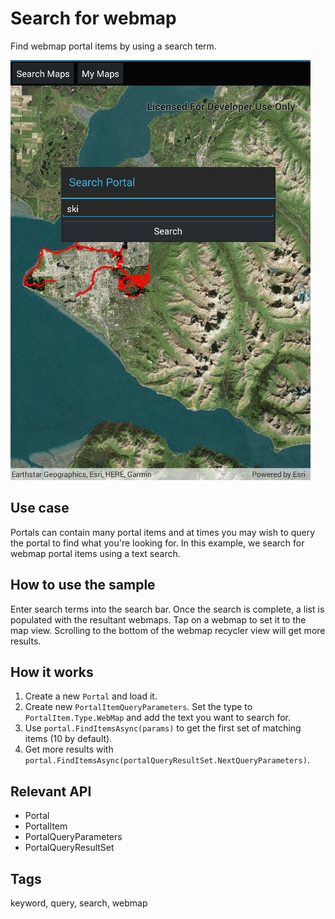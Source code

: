# Search for webmap

Find webmap portal items by using a search term.

![screenshot](SearchPortalMaps.jpg)

## Use case

Portals can contain many portal items and at times you may wish to query the portal to find what you're looking for. In this example, we search for webmap portal items using a text search.

## How to use the sample

Enter search terms into the search bar. Once the search is complete, a list is populated with the resultant webmaps. Tap on a webmap to set it to the map view. Scrolling to the bottom of the webmap recycler view will get more results.

## How it works

1. Create a new `Portal` and load it.
2. Create new `PortalItemQueryParameters`. Set the type to `PortalItem.Type.WebMap` and add the text you want to search for.
3. Use `portal.FindItemsAsync(params)` to get the first set of matching items (10 by default).
4. Get more results with `portal.FindItemsAsync(portalQueryResultSet.NextQueryParameters)`.

## Relevant API

* Portal
* PortalItem
* PortalQueryParameters
* PortalQueryResultSet

## Tags

keyword, query, search, webmap
